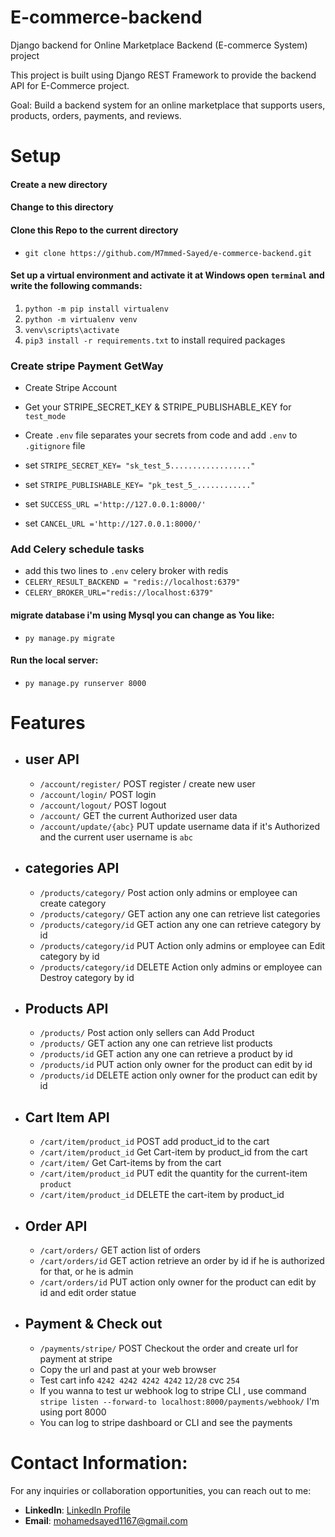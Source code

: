 # E-commerce-backend
Django backend for Online Marketplace Backend (E-commerce System)  project

This project is built using Django REST Framework to provide the backend API for E-Commerce project.

Goal: Build a backend system for an online marketplace that supports users, products, orders, payments, and reviews.

# Setup
#### Create a new directory
#### Change to this directory
#### Clone  this Repo to the current directory
- `git clone https://github.com/M7mmed-Sayed/e-commerce-backend.git `

#### Set up a virtual environment and activate it at Windows open ``` terminal ``` and write the following commands:
1. `python -m pip install virtualenv`
2. `python -m virtualenv venv`
3. `venv\scripts\activate`
4. `pip3 install -r requirements.txt`  to install required packages 
### Create stripe Payment GetWay
- Create Stripe  Account 
- Get your  STRIPE_SECRET_KEY & STRIPE_PUBLISHABLE_KEY for `test_mode`
- Create `.env` file separates your secrets from code and add `.env` to `.gitignore` file
- set `STRIPE_SECRET_KEY= "sk_test_5.................."`
- set `STRIPE_PUBLISHABLE_KEY= "pk_test_5_............"`
- set `SUCCESS_URL ='http://127.0.0.1:8000/'`

- set `CANCEL_URL ='http://127.0.0.1:8000/'`

### Add Celery schedule tasks
- add this two lines to `.env` celery broker with redis 
- `CELERY_RESULT_BACKEND = "redis://localhost:6379"`
- `CELERY_BROKER_URL="redis://localhost:6379"`

 ####  migrate database i'm using Mysql you can change as You like:
 -  `py manage.py migrate`
 ####  Run the local server:
 - `py manage.py runserver 8000`

# **Features**

   - ## user API 
       - `/account/register/` POST register / create new user
       - `/account/login/` POST login
       - `/account/logout/` POST logout
       - `/account/` GET the current Authorized user data
       - `/account/update/{abc}` PUT update username data if it's Authorized and the current user username is `abc`
   - ## categories API 
       - `/products/category/` Post action only admins or employee can create  category
       - `/products/category/` GET action any one can retrieve list categories
       - `/products/category/id` GET action any one can retrieve  category by id
       - `/products/category/id` PUT Action only admins or employee can Edit category by id
       - `/products/category/id` DELETE Action only admins or employee can Destroy category by id
   - ## Products API 
        - `/products/` Post action only sellers can Add Product
        - `/products/` GET action any one can retrieve list products
        - `/products/id` GET action any one can retrieve a product by id
        - `/products/id` PUT action only owner for the product can edit  by id
        - `/products/id` DELETE action only owner for the product can edit  by id
   - ## Cart Item API 
        - `/cart/item/product_id` POST add product_id to the cart
        - `/cart/item/product_id` Get Cart-item by product_id from the cart
        - `/cart/item/` Get Cart-items by  from the cart
        - `/cart/item/product_id` PUT edit the quantity for the current-item `product` 
        - `/cart/item/product_id` DELETE the cart-item  by product_id
   - ## Order API 
        - `/cart/orders/` GET action  list of orders
        - `/cart/orders/id` GET action   retrieve an order by id if he is authorized for that, or he is admin
        - `/cart/orders/id` PUT action only owner for the product can edit  by id and edit order statue
   - ## Payment & Check out
        
        - `/payments/stripe/` POST Checkout the order and create url for payment at stripe 
        - Copy the url and past at your web browser 
        - Test cart info `4242 4242 4242 4242` `12/28` cvc `254`
        - If you wanna to test ur webhook log to stripe CLI , use command  `stripe listen --forward-to localhost:8000/payments/webhook/` I'm using port 8000 
        - You can log to stripe dashboard or CLI and see the payments  
    
        



# **Contact Information:**

For any inquiries or collaboration opportunities, you can reach out to me:

- **LinkedIn**: [LinkedIn Profile](https://www.linkedin.com/in/m7mmed-sayed/)
- **Email**: mohamedsayed1167@gmail.com
